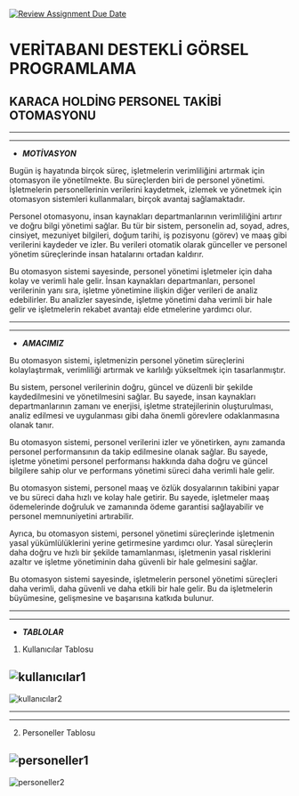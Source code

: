 [![Review Assignment Due Date](https://classroom.github.com/assets/deadline-readme-button-24ddc0f5d75046c5622901739e7c5dd533143b0c8e959d652212380cedb1ea36.svg)](https://classroom.github.com/a/uelKf0-p)
#  VERİTABANI DESTEKLİ GÖRSEL PROGRAMLAMA	
## KARACA HOLDİNG PERSONEL TAKİBİ OTOMASYONU
-------------------------------------------------------------------------------------------------------------------------
-------------------------------------------------------------------------------------------------------------------------

-  **_MOTİVASYON_** 

Bugün iş hayatında birçok süreç, işletmelerin verimliliğini artırmak için otomasyon ile yönetilmekte. Bu süreçlerden biri de personel yönetimi. İşletmelerin personellerinin verilerini kaydetmek, izlemek ve yönetmek için otomasyon sistemleri kullanmaları, birçok avantaj sağlamaktadır.

Personel otomasyonu, insan kaynakları departmanlarının verimliliğini artırır ve doğru bilgi yönetimi sağlar. Bu tür bir sistem, personelin ad, soyad, adres, cinsiyet, mezuniyet bilgileri, doğum tarihi, iş pozisyonu (görev) ve maaş gibi verilerini kaydeder ve izler. Bu verileri otomatik olarak günceller ve personel yönetim süreçlerinde insan hatalarını ortadan kaldırır.

Bu otomasyon sistemi sayesinde, personel yönetimi işletmeler için daha kolay ve verimli hale gelir. İnsan kaynakları departmanları, personel verilerinin yanı sıra, işletme yönetimine ilişkin diğer verileri de analiz edebilirler. Bu analizler sayesinde, işletme yönetimi daha verimli bir hale gelir ve işletmelerin rekabet avantajı elde etmelerine yardımcı olur.

-------------------------------------------------------------------------------------------------------------------------
-------------------------------------------------------------------------------------------------------------------------


-  **_AMACIMIZ_**

Bu otomasyon sistemi, işletmenizin personel yönetim süreçlerini kolaylaştırmak, verimliliği artırmak ve karlılığı yükseltmek için tasarlanmıştır.

Bu sistem, personel verilerinin doğru, güncel ve düzenli bir şekilde kaydedilmesini ve yönetilmesini sağlar. Bu sayede, insan kaynakları departmanlarının zamanı ve enerjisi, işletme stratejilerinin oluşturulması, analiz edilmesi ve uygulanması gibi daha önemli görevlere odaklanmasına olanak tanır.

Bu otomasyon sistemi, personel verilerini izler ve yönetirken, aynı zamanda personel performansının da takip edilmesine olanak sağlar. Bu sayede, işletme yönetimi personel performansı hakkında daha doğru ve güncel bilgilere sahip olur ve performans yönetimi süreci daha verimli hale gelir.

Bu otomasyon sistemi, personel maaş ve özlük dosyalarının takibini yapar ve bu süreci daha hızlı ve kolay hale getirir. Bu sayede, işletmeler maaş ödemelerinde doğruluk ve zamanında ödeme garantisi sağlayabilir ve personel memnuniyetini artırabilir.

Ayrıca, bu otomasyon sistemi, personel yönetimi süreçlerinde işletmenin yasal yükümlülüklerini yerine getirmesine yardımcı olur. Yasal süreçlerin daha doğru ve hızlı bir şekilde tamamlanması, işletmenin yasal risklerini azaltır ve işletme yönetiminin daha güvenli bir hale gelmesini sağlar.

Bu otomasyon sistemi sayesinde, işletmelerin personel yönetimi süreçleri daha verimli, daha güvenli ve daha etkili bir hale gelir. Bu da işletmelerin büyümesine, gelişmesine ve başarısına katkıda bulunur.

-------------------------------------------------------------------------------------------------------------------------
-------------------------------------------------------------------------------------------------------------------------

-  **_TABLOLAR_**

1. Kullanıcılar Tablosu

![kullanıcılar1](https://user-images.githubusercontent.com/101569754/236623461-746fc82c-273e-4d9e-944b-ec7be8c96f5a.png)
--------------------------------------------------------------------------------------------------------------------------------------------------------------------------------------------------------------------------------------------------

![kullanıcılar2](https://user-images.githubusercontent.com/101569754/236623645-80747e27-81a1-4ca0-9e78-36ed4447ed88.png)

-------------------------------------------------------------------------------------------------------------------------
-------------------------------------------------------------------------------------------------------------------------
2. Personeller Tablosu

![personeller1](https://user-images.githubusercontent.com/101569754/236623592-1caa6fe3-a3c9-457b-9485-a3141c96fa1a.png)
--------------------------------------------------------------------------------------------------------------------------------------------------------------------------------------------------------------------------------------------------
![personeller2](https://user-images.githubusercontent.com/101569754/236623595-edd77981-d320-4960-ad5f-62ae18c24819.png)



